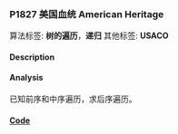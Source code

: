 
### P1827 美国血统 American Heritage

算法标签: **树的遍历**，**递归**
其他标签: **USACO**

#### Description


#### Analysis

已知前序和中序遍历，求后序遍历。


#### [Code](../../cpp/18/p1827.cpp)


